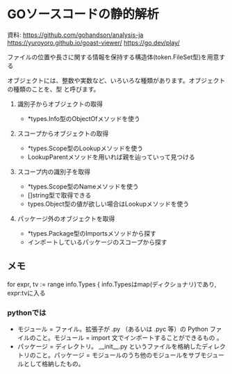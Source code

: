 # GOソースコードの静的解析
資料: https://github.com/gohandson/analysis-ja
https://yuroyoro.github.io/goast-viewer/
https://go.dev/play/

ファイルの位置や長さに関する情報を保持する構造体(token.FileSet型)を用意する

オブジェクトには、整数や実数など、いろいろな種類があります。オブジェクトの種類のことを、型 と呼びます。


1. 識別子からオブジェクトの取得
    - *types.Info型のObjectOfメソッドを使う

2.  スコープからオブジェクトの取得
    - *types.Scope型のLookupメソッドを使う
    - LookupParentメソッドを用いれば親を辿っていって見つける
3. スコープ内の識別子を取得
    - *types.Scope型のNameメソッドを使う
    - []string型で取得できる
    - types.Object型の値が欲しい場合はLookupメソッドを使う
4. パッケージ外のオブジェクトを取得
    - *types.Package型のImportsメソッドから探す
    - インポートしているパッケージのスコープから探す
## メモ
for expr, tv := range info.Types {
info.Typesはmap(ディクショナリ)であり, expr:tvに入る
### pythonでは
- モジュール = ファイル。拡張子が .py （あるいは .pyc 等）の Python ファイルのこと。モジュール = import 文でインポートすることができるもの 。
- パッケージ = ディレクトリ。 \_\_init__.py というファイルを格納したディレクトリのこと。パッケージ = モジュールのうち他のモジュールをサブモジュールとして格納したもの。
     